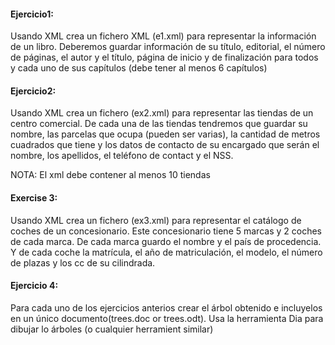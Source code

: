 #### Ejercicio1:

Usando XML crea un fichero XML  (e1.xml) para representar la información de un libro. Deberemos guardar información de su título, editorial, el número de páginas, el autor y el título, página de inicio y de finalización para todos y cada uno de sus capítulos (debe tener al menos 6 capítulos)

#### Ejercicio2:

Usando XML crea un fichero (ex2.xml) para representar las tiendas de un centro comercial. De cada una de las tiendas tendremos que guardar  su nombre, las parcelas que ocupa (pueden ser varias), la cantidad de metros cuadrados que tiene y los datos de contacto de su encargado que serán el nombre, los apellidos, el teléfono de contact y el NSS.

NOTA: El xml debe contener al menos 10 tiendas

#### Exercise 3:

Usando XML crea un fichero (ex3.xml) para representar el catálogo de coches de un concesionario. Este concesionario tiene 5 marcas y 2 coches de cada marca. De cada marca guardo el nombre y el país de procedencia. Y de cada coche la matrícula, el año de matriculación, el modelo, el número de plazas y los cc de su cilindrada.

#### Ejercicio 4:

Para cada uno de los ejercicios anterios crear el árbol obtenido e incluyelos en un único documento(trees.doc or trees.odt). Usa la herramienta Dia para dibujar lo árboles (o cualquier herramient similar)

